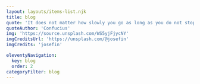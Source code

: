 ```yaml
---
layout: layouts/items-list.njk
title: blog
quote: 'It does not matter how slowly you go as long as you do not stop.'
quoteAuthor: 'Confucius'
img: 'https://source.unsplash.com/WS5yjFjycNY'
imgCreditsUrl: 'https://unsplash.com/@josefin'
imgCredits: 'josefin'

eleventyNavigation:
  key: blog
  order: 2
categoryFilter: blog
---
```

